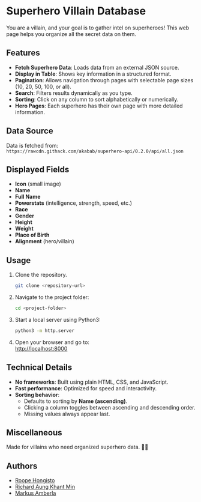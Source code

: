 # Superhero Villain Database

You are a villain, and your goal is to gather intel on superheroes! This web page helps you organize all the secret data on them.

## Features

- **Fetch Superhero Data**: Loads data from an external JSON source.
- **Display in Table**: Shows key information in a structured format.
- **Pagination**: Allows navigation through pages with selectable page sizes (10, 20, 50, 100, or all).
- **Search**: Filters results dynamically as you type.
- **Sorting**: Click on any column to sort alphabetically or numerically.
- **Hero Pages**: Each superhero has their own page with more detailed information.

## Data Source

Data is fetched from:  
`https://rawcdn.githack.com/akabab/superhero-api/0.2.0/api/all.json`

## Displayed Fields

- **Icon** (small image)
- **Name**
- **Full Name**
- **Powerstats** (intelligence, strength, speed, etc.)
- **Race**
- **Gender**
- **Height**
- **Weight**
- **Place of Birth**
- **Alignment** (hero/villain)

 ## Usage

1. Clone the repository.    
    ```bash
    git clone <repository-url>
    ```
2. Navigate to the project folder:
    ```bash
    cd <project-folder>
    ```
3. Start a local server using Python3:

   ```bash
   python3 -m http.server
   ```

4. Open your browser and go to:  
   [http://localhost:8000](http://localhost:8000)


## Technical Details

- **No frameworks**: Built using plain HTML, CSS, and JavaScript.
- **Fast performance**: Optimized for speed and interactivity.
- **Sorting behavior**:
  - Defaults to sorting by **Name (ascending)**.
  - Clicking a column toggles between ascending and descending order.
  - Missing values always appear last.

## Miscellaneous

Made for villains who need organized superhero data. 🦹‍♂️


## Authors
- [Roope Hongisto](https://github.com/RuBoMa)
- [Richard Aung Khant Min](https://github.com/Richard-AungKhantMin)
- [Markus Amberla](https://github.com/MarkusYPA)
